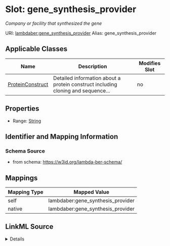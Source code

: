 

# Slot: gene_synthesis_provider 


_Company or facility that synthesized the gene_





URI: [lambdaber:gene_synthesis_provider](https://w3id.org/lambda-ber-schema/gene_synthesis_provider)
Alias: gene_synthesis_provider

<!-- no inheritance hierarchy -->





## Applicable Classes

| Name | Description | Modifies Slot |
| --- | --- | --- |
| [ProteinConstruct](ProteinConstruct.md) | Detailed information about a protein construct including cloning and sequence... |  no  |






## Properties

* Range: [String](String.md)




## Identifier and Mapping Information






### Schema Source


* from schema: https://w3id.org/lambda-ber-schema/




## Mappings

| Mapping Type | Mapped Value |
| ---  | ---  |
| self | lambdaber:gene_synthesis_provider |
| native | lambdaber:gene_synthesis_provider |




## LinkML Source

<details>
```yaml
name: gene_synthesis_provider
description: Company or facility that synthesized the gene
from_schema: https://w3id.org/lambda-ber-schema/
rank: 1000
alias: gene_synthesis_provider
owner: ProteinConstruct
domain_of:
- ProteinConstruct
range: string

```
</details>